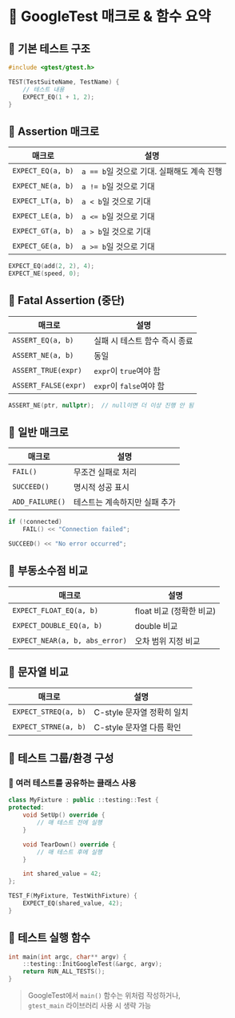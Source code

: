 # 📘 GoogleTest 매크로 & 함수 요약


## 🔹 기본 테스트 구조

```cpp
#include <gtest/gtest.h>

TEST(TestSuiteName, TestName) {
    // 테스트 내용
    EXPECT_EQ(1 + 1, 2);
}
```

## 🔹 Assertion 매크로

| 매크로 | 설명 |
|--------|------|
| `EXPECT_EQ(a, b)` | `a == b`일 것으로 기대. 실패해도 계속 진행 |
| `EXPECT_NE(a, b)` | `a != b`일 것으로 기대 |
| `EXPECT_LT(a, b)` | `a < b`일 것으로 기대 |
| `EXPECT_LE(a, b)` | `a <= b`일 것으로 기대 |
| `EXPECT_GT(a, b)` | `a > b`일 것으로 기대 |
| `EXPECT_GE(a, b)` | `a >= b`일 것으로 기대 |

```cpp
EXPECT_EQ(add(2, 2), 4);
EXPECT_NE(speed, 0);
```


## 🔹 Fatal Assertion (중단)

| 매크로 | 설명 |
|--------|------|
| `ASSERT_EQ(a, b)` | 실패 시 테스트 함수 즉시 종료 |
| `ASSERT_NE(a, b)` | 동일 |
| `ASSERT_TRUE(expr)` | `expr`이 `true`여야 함 |
| `ASSERT_FALSE(expr)` | `expr`이 `false`여야 함 |

```cpp
ASSERT_NE(ptr, nullptr);  // null이면 더 이상 진행 안 됨
```


## 🔹 일반 매크로

| 매크로 | 설명 |
|--------|------|
| `FAIL()` | 무조건 실패로 처리 |
| `SUCCEED()` | 명시적 성공 표시 |
| `ADD_FAILURE()` | 테스트는 계속하지만 실패 추가 |

```cpp
if (!connected)
    FAIL() << "Connection failed";

SUCCEED() << "No error occurred";
```



## 🔹 부동소수점 비교

| 매크로 | 설명 |
|--------|------|
| `EXPECT_FLOAT_EQ(a, b)` | float 비교 (정확한 비교) |
| `EXPECT_DOUBLE_EQ(a, b)` | double 비교 |
| `EXPECT_NEAR(a, b, abs_error)` | 오차 범위 지정 비교 |



## 🔹 문자열 비교

| 매크로 | 설명 |
|--------|------|
| `EXPECT_STREQ(a, b)` | C-style 문자열 정확히 일치 |
| `EXPECT_STRNE(a, b)` | C-style 문자열 다름 확인 |



## 🔹 테스트 그룹/환경 구성

### 🔸 여러 테스트를 공유하는 클래스 사용

```cpp
class MyFixture : public ::testing::Test {
protected:
    void SetUp() override {
        // 매 테스트 전에 실행
    }

    void TearDown() override {
        // 매 테스트 후에 실행
    }

    int shared_value = 42;
};

TEST_F(MyFixture, TestWithFixture) {
    EXPECT_EQ(shared_value, 42);
}
```


## 🧪 테스트 실행 함수

```cpp
int main(int argc, char** argv) {
    ::testing::InitGoogleTest(&argc, argv);
    return RUN_ALL_TESTS();
}
```

> GoogleTest에서 `main()` 함수는 위처럼 작성하거나,  
> `gtest_main` 라이브러리 사용 시 생략 가능


